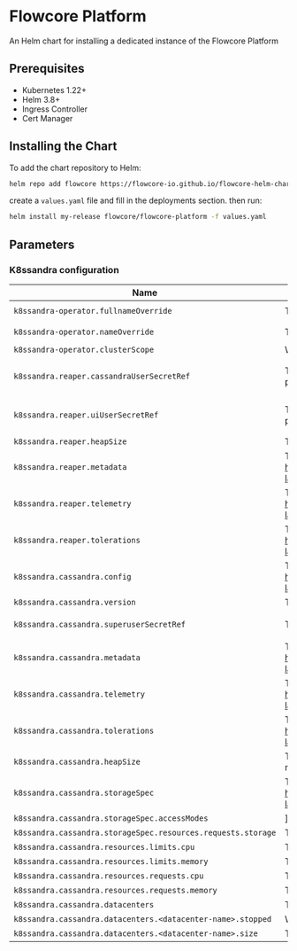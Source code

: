 # Flowcore Platform

An Helm chart for installing a dedicated instance of the Flowcore Platform

## Prerequisites

- Kubernetes 1.22+
- Helm 3.8+
- Ingress Controller
- Cert Manager

## Installing the Chart

To add the chart repository to Helm:

```bash
helm repo add flowcore https://flowcore-io.github.io/flowcore-helm-charts/
```

create a `values.yaml` file and fill in the deployments section. then run:

```bash
helm install my-release flowcore/flowcore-platform -f values.yaml
```

## Parameters

### K8ssandra configuration

| Name                                                         | Description                                                                                                                                                                                     | Value                            |
| ------------------------------------------------------------ | ----------------------------------------------------------------------------------------------------------------------------------------------------------------------------------------------- | -------------------------------- |
| `k8ssandra-operator.fullnameOverride`                        | The full name of the k8ssandra-operator deployment                                                                                                                                              | `k8ssandra-operator`             |
| `k8ssandra-operator.nameOverride`                            | The name of the k8ssandra-operator deployment                                                                                                                                                   | `k8ssandra-operator`             |
| `k8ssandra-operator.clusterScope`                            | Whether to install the k8ssandra-operator in cluster scope                                                                                                                                      | `false`                          |
| `k8ssandra.reaper.cassandraUserSecretRef`                    | The secret containing the Reaper user credentials, has to contain username and password                                                                                                         | `platform-source-reaper-user`    |
| `k8ssandra.reaper.uiUserSecretRef`                           | The secret containing the Reaper UI user credentials, has to contain username and password                                                                                                      | `platform-source-reaper-ui-user` |
| `k8ssandra.reaper.heapSize`                                  | The heap size for the Reaper                                                                                                                                                                    | `2Gi`                            |
| `k8ssandra.reaper.metadata`                                  | The metadata for the Reaper instance. See https://docs.k8ssandra.io/reference/crd/k8ssandra-operator-crds-latest/#k8ssandraclusterspecreapermetadata                                            |                                  |
| `k8ssandra.reaper.telemetry`                                 | The telemetry for the Reaper instance. See https://docs.k8ssandra.io/reference/crd/k8ssandra-operator-crds-latest/#k8ssandraclusterspecreapertelemetry                                          |                                  |
| `k8ssandra.reaper.tolerations`                               | The tolerations for the Reaper instance. See https://docs.k8ssandra.io/reference/crd/k8ssandra-operator-crds-latest/#k8ssandraclusterspecreapertolerationsindex                                 |                                  |
| `k8ssandra.cassandra.config`                                 | The config for the Cassandra instance. See https://docs.k8ssandra.io/reference/crd/k8ssandra-operator-crds-latest/#k8ssandraclusterspeccassandraconfig                                          |                                  |
| `k8ssandra.cassandra.version`                                | The version of the Cassandra instance, supported versions are 3.xx, 4.xx, 5.xx                                                                                                                  | `5.0.2`                          |
| `k8ssandra.cassandra.superuserSecretRef`                     | The secret containing the superuser credentials, has to contain password                                                                                                                        | `platform-source-superuser`      |
| `k8ssandra.cassandra.metadata`                               | The metadata for the Cassandra instance. See https://docs.k8ssandra.io/reference/crd/k8ssandra-operator-crds-latest/#k8ssandraclusterspeccassandrametadata                                      |                                  |
| `k8ssandra.cassandra.telemetry`                              | The telemetry for the Cassandra instance. See https://docs.k8ssandra.io/reference/crd/k8ssandra-operator-crds-latest/#k8ssandraclusterspeccassandratelemetry                                    |                                  |
| `k8ssandra.cassandra.tolerations`                            | The tolerations for the Cassandra instance. See https://docs.k8ssandra.io/reference/crd/k8ssandra-operator-crds-latest/#k8ssandraclusterspeccassandratolerationsindex                           |                                  |
| `k8ssandra.cassandra.heapSize`                               | The heap size for the Cassandra instance, should be around 25% of request limits for memory                                                                                                     | `4Gi`                            |
| `k8ssandra.cassandra.storageSpec`                            | The storage spec for the Cassandra instance. See https://docs.k8ssandra.io/reference/crd/k8ssandra-operator-crds-latest/#k8ssandraclusterspeccassandrastorageconfigcassandradatavolumeclaimspec | `{}`                             |
| `k8ssandra.cassandra.storageSpec.accessModes`                | ] The access modes for the Cassandra instance                                                                                                                                                   | `""`                             |
| `k8ssandra.cassandra.storageSpec.resources.requests.storage` | The storage request for the Cassandra instance                                                                                                                                                  | `512Gi`                          |
| `k8ssandra.cassandra.resources.limits.cpu`                   | The CPU limit for the Cassandra instance                                                                                                                                                        | `8`                              |
| `k8ssandra.cassandra.resources.limits.memory`                | The memory limit for the Cassandra instance                                                                                                                                                     | `16Gi`                           |
| `k8ssandra.cassandra.resources.requests.cpu`                 | The CPU request for the Cassandra instance                                                                                                                                                      | `8`                              |
| `k8ssandra.cassandra.resources.requests.memory`              | The memory request for the Cassandra instance                                                                                                                                                   | `16Gi`                           |
| `k8ssandra.cassandra.datacenters`                            | The datacenters for the Cassandra instance.                                                                                                                                                     | `{}`                             |
| `k8ssandra.cassandra.datacenters.<datacenter-name>.stopped`  | Whether the datacenter is stopped or not                                                                                                                                                        | `false`                          |
| `k8ssandra.cassandra.datacenters.<datacenter-name>.size`     | The size of the datacenter                                                                                                                                                                      | `3`                              |
